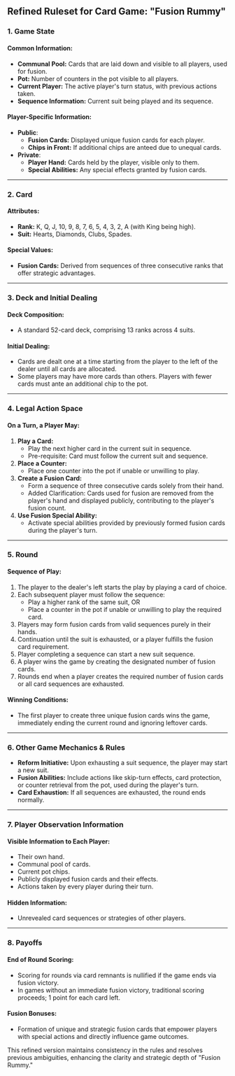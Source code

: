 ## Refined Ruleset for Card Game: "Fusion Rummy"

### 1. **Game State**

#### **Common Information:**
- **Communal Pool:** Cards that are laid down and visible to all players, used for fusion.
- **Pot:** Number of counters in the pot visible to all players.
- **Current Player:** The active player's turn status, with previous actions taken.
- **Sequence Information:** Current suit being played and its sequence.

#### **Player-Specific Information:**
- **Public**:
  - **Fusion Cards:** Displayed unique fusion cards for each player.
  - **Chips in Front:** If additional chips are anteed due to unequal cards.
- **Private**:
  - **Player Hand:** Cards held by the player, visible only to them.
  - **Special Abilities:** Any special effects granted by fusion cards.

---

### 2. **Card**

#### **Attributes:**
- **Rank:** K, Q, J, 10, 9, 8, 7, 6, 5, 4, 3, 2, A (with King being high).
- **Suit:** Hearts, Diamonds, Clubs, Spades.

#### **Special Values:**
- **Fusion Cards:** Derived from sequences of three consecutive ranks that offer strategic advantages.

---

### 3. **Deck and Initial Dealing**

#### **Deck Composition:**
- A standard 52-card deck, comprising 13 ranks across 4 suits.

#### **Initial Dealing:**
- Cards are dealt one at a time starting from the player to the left of the dealer until all cards are allocated. 
- Some players may have more cards than others. Players with fewer cards must ante an additional chip to the pot.

---

### 4. **Legal Action Space**

#### **On a Turn, a Player May:**
1. **Play a Card:**
   - Play the next higher card in the current suit in sequence.
   - Pre-requisite: Card must follow the current suit and sequence.
2. **Place a Counter:**
   - Place one counter into the pot if unable or unwilling to play.
3. **Create a Fusion Card:**
   - Form a sequence of three consecutive cards solely from their hand.
   - Added Clarification: Cards used for fusion are removed from the player's hand and displayed publicly, contributing to the player's fusion count.
4. **Use Fusion Special Ability:**
   - Activate special abilities provided by previously formed fusion cards during the player's turn.

---

### 5. **Round**

#### **Sequence of Play:**
1. The player to the dealer's left starts the play by playing a card of choice.
2. Each subsequent player must follow the sequence:
   - Play a higher rank of the same suit, OR
   - Place a counter in the pot if unable or unwilling to play the required card.
3. Players may form fusion cards from valid sequences purely in their hands.
4. Continuation until the suit is exhausted, or a player fulfills the fusion card requirement.
5. Player completing a sequence can start a new suit sequence.
6. A player wins the game by creating the designated number of fusion cards.
7. Rounds end when a player creates the required number of fusion cards or all card sequences are exhausted.

#### **Winning Conditions:**
- The first player to create three unique fusion cards wins the game, immediately ending the current round and ignoring leftover cards.

---

### 6. **Other Game Mechanics & Rules**

- **Reform Initiative:** Upon exhausting a suit sequence, the player may start a new suit.
- **Fusion Abilities:** Include actions like skip-turn effects, card protection, or counter retrieval from the pot, used during the player's turn.
- **Card Exhaustion:** If all sequences are exhausted, the round ends normally.

---

### 7. **Player Observation Information**

#### **Visible Information to Each Player:**
- Their own hand.
- Communal pool of cards.
- Current pot chips.
- Publicly displayed fusion cards and their effects.
- Actions taken by every player during their turn.

#### **Hidden Information:**
- Unrevealed card sequences or strategies of other players.

---

### 8. **Payoffs**

#### **End of Round Scoring:**
- Scoring for rounds via card remnants is nullified if the game ends via fusion victory.
- In games without an immediate fusion victory, traditional scoring proceeds; 1 point for each card left.

#### **Fusion Bonuses:**
- Formation of unique and strategic fusion cards that empower players with special actions and directly influence game outcomes. 

This refined version maintains consistency in the rules and resolves previous ambiguities, enhancing the clarity and strategic depth of "Fusion Rummy."